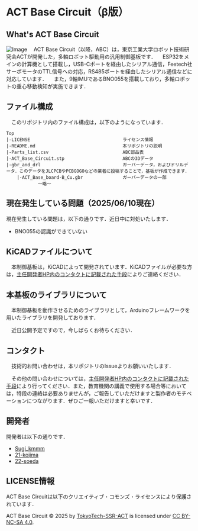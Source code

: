 # ACT Base Circuit（β版）
## What's ACT Base Circuit
![Image](https://github.com/user-attachments/assets/9c1ff4e7-ef69-43a2-a87d-43eb80ff22f7)
　ACT Base Circuit（以降，ABC）は，東京工業大学ロボット技術研究会ACTが開発した，多軸ロボット駆動用の汎用制御基板です．
　ESP32をメインの計算機として搭載し，USB-Cポートを経由したシリアル通信，Feetech社サーボモータのTTL信号への対応，RS485ポートを経由したシリアル通信などに対応しています．
　また，9軸IMUであるBNO055を搭載しており，多軸ロボットの重心移動検知が実施できます．

## ファイル構成
　このリポジトリ内のファイル構成は，以下のようになっています．
```
Top
|-LICENSE                                   ライセンス情報
|-README.md                                 本リポジトリの説明
|-Parts_list.csv                            ABC部品表
|-ACT_Base_Circuit.stp                      ABCの3Dデータ
|-gbr_and_drl                               ガーバーデータ，およびドリルデータ．このデータをJLCPCBやPCBGOGOなどの業者に投稿することで，基板が作成できます．
    |-ACT_Base_board-B_Cu.gbr               ガーバーデータの一部
            ～略～
```
## 現在発生している問題（2025/06/10現在）
現在発生している問題は，以下の通りです．近日中に対処いたします．
- BNO055の認識ができていない

## KiCADファイルについて
　本制御基板は，KiCADによって開発されています．KiCADファイルが必要な方は，[主任開発者HP内のコンタクトに記載された手段](https://sugi-kmmm.github.io/contact.html)によりご連絡ください．

## 本基板のライブラリについて
　本制御基板を動作させるためのライブラリとして，Arduinoフレームワークを用いたライブラリを開発しております．

　近日公開予定ですので，今しばらくお待ちください．

## コンタクト
　技術的お問い合わせは，本リポジトリのIssueよりお願いいたします．

　その他の問い合わせについては，[主任開発者HP内のコンタクトに記載された手段](https://sugi-kmmm.github.io/contact.html)により行ってください．また，教育機関の講義で使用する場合等においては，特段の連絡は必要ありませんが，ご報告していただけますと製作者のモチベーションにつながります．ぜひご一報いただけますと幸いです．

## 開発者
開発者は以下の通りです．
- [Sugi_kmmm](https://github.com/Sugi-kmmm)
- [21-kojima](https://github.com/21-kojima)
- [22-soeda](https://github.com/22-soeda)


## LICENSE情報
ACT Base Circuitは以下のクリエイティブ・コモンズ・ライセンスにより保護されています．

ACT Base Circuit © 2025 by [
TokyoTech-SSR-ACT](https://github.com/TokyoTech-SSR-ACT) is licensed under [CC BY-NC-SA 4.0](https://creativecommons.org/licenses/by-nc-sa/4.0/?ref=chooser-v1).